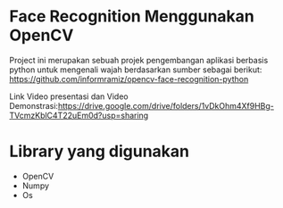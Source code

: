 # Face Recognition Menggunakan OpenCV
Project ini merupakan sebuah projek pengembangan aplikasi berbasis python untuk mengenali wajah berdasarkan sumber sebagai berikut: https://github.com/informramiz/opencv-face-recognition-python

Link Video presentasi dan Video Demonstrasi:https://drive.google.com/drive/folders/1vDkOhm4Xf9HBg-TVcmzKblC4T22uEm0d?usp=sharing

# Library yang digunakan
- OpenCV
- Numpy
- Os
